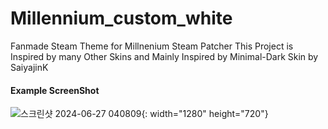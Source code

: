 # Millennium_custom_white

Fanmade Steam Theme for Millnenium Steam Patcher
This Project is Inspired by many Other Skins and Mainly Inspired by Minimal-Dark Skin by SaiyajinK

#### Example ScreenShot
![스크린샷 2024-06-27 040809](https://github.com/yhj9585/Millennium_custom_white/assets/85930226/c72ba681-b185-4f4b-b171-c06d0dde13b3){: width="1280" height="720"}
